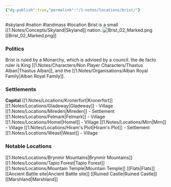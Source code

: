 ```yaml
---
{"dg-publish":true,"permalink":"/1-notes/locations/brist/"}
---
```


#skyland #nation #landmass #location
Brist is a small [[1.Notes/Concepts/Skyland\|Skyland]] nation.
![Brist_02_Marked.png](/img/user/1.Notes/Assets/Brist_02_Marked.png) 
[[Brist_02_Marked.png]]


### Politics
Brist is ruled by a Monarchy, which is advised by a council.
the de facto ruler is King [[1.Notes/Characters/Non Player Characters/Thastus Alban\|Thastus Alban]], and the [[1.Notes/Organisations/Alban Royal Family\|Alban Royal Family]].
### Settlements
**Capital** [[1.Notes/Locations/Kronerfort\|Kronerfort]]
[[1.Notes/Locations/Gladeway\|Gladeway]] - Village
[[1.Notes/Locations/Mireden\|Mireden]] - Settlement
[[1.Notes/Locations/Felmark\|Felmark]] - Village
[[1.Notes/Locations/Homel\|Homel]] - Village
[[1.Notes/Locations/Mirn\|Mirn]] - Village
[[1.Notes/Locations/Hiram's Plot\|Hiram's Plot]] - Settlement
[[1.Notes/Locations/Weast\|Weast]] - Village
### Notable Locations
[[1.Notes/Locations/Brynmir Mountains\|Brynmir Mountains]]
[[1.Notes/Locations/Tapio Forest\|Tapio Forest]]
[[1.Notes/Locations/Mountain Temple\|Mountain Temple]]
[[Flats\|Flats]]
[[Ancient Battle site\|Ancient Battle site]]
[[Ruined Castle\|Ruined Castle]]
[[Marshland\|Marshland]]








